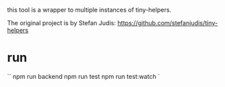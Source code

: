 this tool is a wrapper to multiple instances of tiny-helpers.

The original project is by Stefan Judis: https://github.com/stefanjudis/tiny-helpers


# run

``
npm run backend
npm run test
npm run test:watch
`